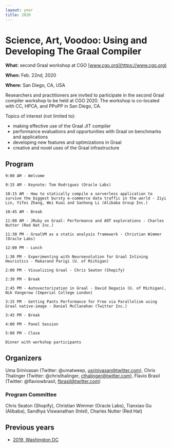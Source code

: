 ```yaml
---
layout: year
title: 2020
---
```


# Science, Art, Voodoo: Using and Developing The Graal Compiler

**What:** second Graal workshop at CGO [www.cgo.org](https://www.cgo.org)

**When:** Feb. 22nd, 2020

**Where:** San Diego, CA, USA

Researchers and practitioners are invited to participate in the second Graal compiler workshop to be held at CGO 2020. The workshop is co-located with CC, HPCA, and PPoPP in San Diego, CA.

Topics of interest (not limited to):
- making effective use of the Graal JIT compiler
- performance evaluations and opportunities with Graal on benchmarks and applications
- developing new features and optimizations in Graal
- creative and novel uses of the Graal infrastructure

## Program 
    9:00 AM - Welcome

    9:15 AM - Keynote: Tom Rodriguez (Oracle Labs)

    10:15 AM - How to statically compile a serverless application to survive the biggest bursty e-commerce data traffic in the world - Ziyi Lin, Yifei Zhang, Wei Kuai and Sanhong Li (Alibaba Group Inc.)

    10:45 AM - Break

    11:00 AM - JRuby on Graal: Performance and AOT explorations - Charles Nutter (Red Hat Inc.)

    11:30 PM - GraalVM as a static analysis framework - Christian Wimmer (Oracle Labs)

    12:00 PM - Lunch

    1:30 PM - Experimenting with Neuroevolution for Graal Inlining Heuristics - Makarand Parigi (U. of Michigan)

    2:00 PM - Visualizing Graal - Chris Seaton (Shopify)

    2:30 PM - Break

    2:45 PM - Autovectorization in Graal - David Degazio (U. of Michigan), Nik Vangerow (Imperial College London)

    3:15 PM - Getting Pants Performance for Free via Parallelism using Graal native-image - Daniel McClanahan (Twitter Inc.)

    3:45 PM - Break

    4:00 PM - Panel Session

    5:00 PM - Close
    
    Dinner with workshop participants 

## Organizers

Uma Srinivasan (Twitter: @umatweep, [usrinivasan@twitter.com](mailto:usrinivasan@twitter.com)), Chris Thalinger (Twitter: @christhalinger, [cthalinger@twitter.com](mailto:cthalinger@twitter.com)), Flavio Brasil (Twitter: @flaviowbrasil, [fbrasil@twitter.com](mailto:fbrasil@twitter.com))

### Program Committee

Chris Seaton (Shopify), Christian Wimmer (Oracle Labs), Tianxiao Gu (Alibaba), Sandhya Viswanathan (Intel), Charles Nutter (Red Hat)

## Previous years

* [2019, Washington DC](../2019/)
